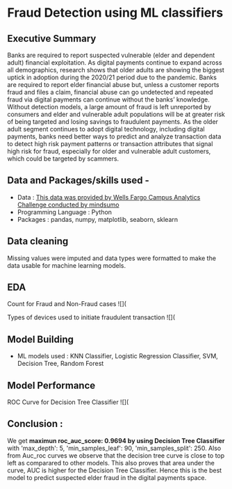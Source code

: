 # Fraud Detection using ML classifiers

## Executive Summary
Banks are required to report suspected vulnerable (elder and dependent adult) financial exploitation. As digital payments continue to expand across all demographics, research shows that older adults are showing the biggest uptick in adoption during the 2020/21 period due to the pandemic. Banks are required to report elder financial abuse but, unless a customer reports fraud and files a claim, financial abuse can go undetected and repeated fraud via digital payments can continue without the banks’ knowledge. Without detection models, a large amount of fraud is left unreported by consumers and elder and vulnerable adult populations will be at greater risk of being targeted and losing savings to fraudulent payments. As the older adult segment continues to adopt digital technology, including digital payments, banks need better ways to predict and analyze transaction data to detect high risk payment patterns or transaction attributes that signal high risk for fraud, especially for older and vulnerable adult customers, which could be targeted by scammers.

## Data and Packages/skills used -
- Data : [This data was provided by Wells Fargo Campus Analytics Challenge conducted by mindsumo](https://www.mindsumo.com/contests/campus-analytics-challenge-2021)
- Programming Language : Python 
- Packages : pandas, numpy, matplotlib, seaborn, sklearn

## Data cleaning
Missing values were imputed and data types were formatted to make the data usable for machine learning models.

## EDA
Count for Fraud and Non-Fraud cases
![](

Types of devices used to initiate fraudulent transaction
![](

## Model Building
- ML models used : KNN Classifier, Logistic Regression Classifier, SVM, Decision Tree, Random Forest


## Model Performance
ROC Curve for Decision Tree Classifier
![](

## Conclusion :
We get **maximun roc_auc_score: 0.9694 by using Decision Tree Classifier** with 'max_depth': 5, 'min_samples_leaf': 90, 'min_samples_split': 250. Also from Auc_roc curves we observe that the decision tree curve is close to top left as comparared to other models. This also proves that area under the curve, AUC is higher for the Decision Tree Classifier. Hence this is the best model to predict suspected elder fraud in the digital payments space.


